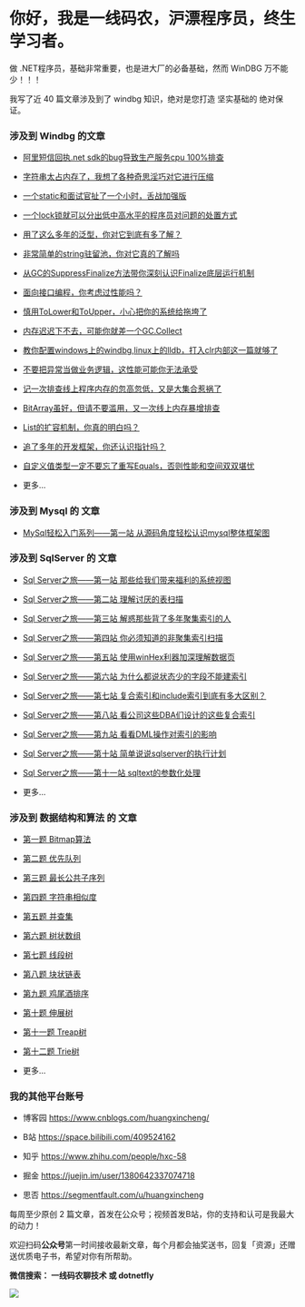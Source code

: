 # 你好，我是一线码农，沪漂程序员，终生学习者。


做 .NET程序员，基础非常重要，也是进大厂的必备基础，然而 WinDBG 万不能少！！！


我写了近 40 篇文章涉及到了 windbg 知识，绝对是您打造 坚实基础的 绝对保证。


### 涉及到 Windbg 的文章


- [阿里短信回执.net sdk的bug导致生产服务cpu 100%排查](https://mp.weixin.qq.com/s?__biz=MjM5MzI5Mzg1OA==&mid=2247483934&idx=1&sn=1e37bd686ba5b4e0e1a41a836258f126&chksm=a698715391eff845c79db6badfb45f63a926d5bfd0d450276661bd7e7cc67ffbdc81fe30fca9&token=1260076125&lang=zh_CN#rd)


- [字符串太占内存了，我想了各种奇思淫巧对它进行压缩](http://mp.weixin.qq.com/s?__biz=MjM5MzI5Mzg1OA==&mid=2247484069&idx=1&sn=9a0a2b700edc20294a5f280c39f8ad78&chksm=a69871e891eff8fe8ec369eab8fa480416ccce1cfe188ccb55409cdf42841dfa90281a16d816&token=1098575339&lang=zh_CN#rd)


- [一个static和面试官扯了一个小时，舌战加强版](https://mp.weixin.qq.com/s?__biz=MjM5MzI5Mzg1OA==&mid=2247484105&idx=1&sn=0e53cc1900421222a5eae65ee1cfd725&chksm=a698718491eff892a4e63d5cf62a0b1e2ee2f85ed7a1111cd889d4f97f9f6db0309e0d7ae096&token=1098575339&lang=zh_CN#rd)

- [一个lock锁就可以分出低中高水平的程序员对问题的处置方式](https://mp.weixin.qq.com/s?__biz=MjM5MzI5Mzg1OA==&mid=2247483721&idx=1&sn=ae0af61c33fbd515943a8523acbddfe0&chksm=a698720491effb122e53f8308024c1218da04381f8106dc78ba738869d332b132e61c186e42b&token=1260076125&lang=zh_CN#rd)

- [用了这么多年的泛型，你对它到底有多了解？](https://mp.weixin.qq.com/s?__biz=MjM5MzI5Mzg1OA==&mid=2247483746&idx=1&sn=1a9ae1e942d12ce0ae184ebaddd96a3a&chksm=a698722f91effb394d008529ab311e97ae94651e76d36a2c70ceaf020faace687d91e067a0f5&token=1260076125&lang=zh_CN#rd)

- [非常简单的string驻留池，你对它真的了解吗](https://mp.weixin.qq.com/s?__biz=MjM5MzI5Mzg1OA==&mid=2247483754&idx=1&sn=b901fee371a4aeb799337520b35d9bfb&chksm=a698722791effb31c3806b95efe08c30dba630cd22bee6cd87761239b09e36295af488a7a994&token=1260076125&lang=zh_CN#rd)


- [从GC的SuppressFinalize方法带你深刻认识Finalize底层运行机制](https://mp.weixin.qq.com/s?__biz=MjM5MzI5Mzg1OA==&mid=2247483758&idx=1&sn=415a5d4650e3363b0c9df8126aa529cc&chksm=a698722391effb35f068b09f137450f0084be57d44111540de71d4cc75463fc7c7b14789c667&token=1260076125&lang=zh_CN#rd)


- [面向接口编程，你考虑过性能吗？](https://mp.weixin.qq.com/s?__biz=MjM5MzI5Mzg1OA==&mid=2247483766&idx=1&sn=6b639499cf910587227bf8ed576f557c&chksm=a698723b91effb2d7925c6740eaccc347c42e7ec062ccbefce3620b6a2588e3aec380c1c7c8a&token=1260076125&lang=zh_CN#rd)


- [慎用ToLower和ToUpper，小心把你的系统给拖垮了](https://mp.weixin.qq.com/s?__biz=MjM5MzI5Mzg1OA==&mid=2247483784&idx=1&sn=3ee4a0b58eb85895f2b5951dedc36974&chksm=a69872c591effbd3062ba57c78994e519235896f607f2d8e5052f8787d7e2fa84bd8c12d565e&token=1260076125&lang=zh_CN#rd)


- [内存迟迟下不去，可能你就差一个GC.Collect](https://mp.weixin.qq.com/s?__biz=MjM5MzI5Mzg1OA==&mid=2247483788&idx=1&sn=5643b128ef64168bdbd231a32d955c67&chksm=a69872c191effbd7513eaf65453d3305c2bc9a01f180ae99ed1fd512585911f4b4a805258bc8&token=1260076125&lang=zh_CN#rd)


- [教你配置windows上的windbg,linux上的lldb，打入clr内部这一篇就够了](https://mp.weixin.qq.com/s?__biz=MjM5MzI5Mzg1OA==&mid=2247483792&idx=1&sn=b2984c421787efa352678fcf9b50490f&chksm=a69872dd91effbcbedd264f1a59c1671f068b40303e7a190a52b7407196fe3b8bb3e533b9d05&token=1260076125&lang=zh_CN#rd)


- [不要把异常当做业务逻辑，这性能可能你无法承受](https://mp.weixin.qq.com/s?__biz=MjM5MzI5Mzg1OA==&mid=2247483801&idx=1&sn=255f7b548a5c6b2a124c2adc9a7fff17&chksm=a69872d491effbc2d10ef4f684187144f4a7a2fdea79b17c554910d9e15d0dfaf1d48803d835&token=1260076125&lang=zh_CN#rd)


- [记一次排查线上程序内存的忽高忽低，又是大集合惹祸了](https://mp.weixin.qq.com/s?__biz=MjM5MzI5Mzg1OA==&mid=2247483887&idx=1&sn=3bfea65a9ccd58df5813face404de5c9&chksm=a69872a291effbb40554a72df4d34084dbce76c58ac66bc8af21cd606d7ddb4c6a0e4da7d8e9&token=1260076125&lang=zh_CN#rd)


- [BitArray虽好，但请不要滥用，又一次线上内存暴增排查](https://mp.weixin.qq.com/s?__biz=MjM5MzI5Mzg1OA==&mid=2247483895&idx=1&sn=9df99be01677a20288b7d18ded113977&chksm=a69872ba91effbac65df26f3f0fcd46c5bd9a9ebd5f1528c213cdf621099439ba98e76720094&token=1260076125&lang=zh_CN#rd)


- [List的扩容机制，你真的明白吗？](https://mp.weixin.qq.com/s?__biz=MjM5MzI5Mzg1OA==&mid=2247483934&idx=1&sn=1e37bd686ba5b4e0e1a41a836258f126&chksm=a698715391eff845c79db6badfb45f63a926d5bfd0d450276661bd7e7cc67ffbdc81fe30fca9&token=1260076125&lang=zh_CN#rd)


- [追了多年的开发框架，你还认识指针吗？](https://mp.weixin.qq.com/s?__biz=MjM5MzI5Mzg1OA==&mid=2247483823&idx=1&sn=b1c6155b16283a99a9be855c57c13b8e&chksm=a69872e291effbf404f89ec538d28d5b1cf4ed2786f3feb43d17db985639b4ed24d7c5edd55f&token=1098575339&lang=zh_CN#rd)


- [自定义值类型一定不要忘了重写Equals，否则性能和空间双双堪忧](https://mp.weixin.qq.com/s?__biz=MjM5MzI5Mzg1OA==&mid=2247484027&idx=1&sn=5af5f193b594ef57468d3cb2e423c1cc&chksm=a698713691eff820939fc493dd619f000858a90d7c911583e0af052a517307d236f9eccd847c&token=1742856040&lang=zh_CN#rd)


-  更多...



### 涉及到 Mysql 的 文章


- [MySql轻松入门系列——第一站 从源码角度轻松认识mysql整体框架图](https://mp.weixin.qq.com/s?__biz=MjM5MzI5Mzg1OA==&mid=2247484048&idx=1&sn=d5b6bdaf312f3721ae5ebbd0ee98dc3a&chksm=a69871dd91eff8cb3071c5fb21fb1f155eda93eb3ba4ddabfd55e54264858f6dbd5308d3d0ca&token=1742856040&lang=zh_CN#rd)




### 涉及到 SqlServer 的 文章


- [Sql Server之旅——第一站 那些给我们带来福利的系统视图](https://mp.weixin.qq.com/s?__biz=MjM5MzI5Mzg1OA==&mid=2247483840&idx=1&sn=d8f5f3e95903ed816362e180c8182566&chksm=a698728d91effb9b764cb6cbfaeab9f2903312c0076dc4edc3f4f52688d3ab74aca04c378022&scene=178#rd)


- [Sql Server之旅——第二站 理解讨厌的表扫描](https://mp.weixin.qq.com/s?__biz=MjM5MzI5Mzg1OA==&mid=2247483853&idx=1&sn=6c7ed042a163316f28837d871471bddf&chksm=a698728091effb96ac7c16e0c8b070c38fb38b3781e3147673877b5e74ca3d743c87796dc3d8&scene=178#rd)


- [Sql Server之旅——第三站 解惑那些背了多年聚集索引的人](https://mp.weixin.qq.com/s?__biz=MjM5MzI5Mzg1OA==&mid=2247483870&idx=1&sn=a5b10f6811390b5ee2c900d0aab7a7c0&chksm=a698729391effb85ff84b2d360f496355209c662c8e59859e7f5d0411910cd87e42c3ce13757&scene=178#rd)


- [Sql Server之旅——第四站 你必须知道的非聚集索引扫描](https://mp.weixin.qq.com/s?__biz=MjM5MzI5Mzg1OA==&mid=2247483881&idx=1&sn=4b8b21cf922d98f535474bee7abc16c9&chksm=a69872a491effbb27b873cf6eafc84833ff1914b0aee6d7d5ff2e4d45743a8a01d7c026dce8c&scene=178#rd)


- [Sql Server之旅——第五站 使用winHex利器加深理解数据页](https://mp.weixin.qq.com/s?__biz=MjM5MzI5Mzg1OA==&mid=2247483905&idx=1&sn=5667043995a753175bf9f6959316c074&chksm=a698714c91eff85a1602b1bd424b638e39fc7341cb3fd24216dde70058be473f3d074d09c651&scene=178#rd)


- [ Sql Server之旅——第六站 为什么都说状态少的字段不能建索引](https://mp.weixin.qq.com/s?__biz=MjM5MzI5Mzg1OA==&mid=2247483920&idx=1&sn=9dae8f1f26986401e1d66144c01e0e41&chksm=a698715d91eff84b588d990c8aa26a8250c7faa81b7393d821739d215601466bf88ff9b2c473&scene=178#rd)


- [Sql Server之旅——第七站 复合索引和include索引到底有多大区别？](https://mp.weixin.qq.com/s?__biz=MjM5MzI5Mzg1OA==&mid=2247483976&idx=1&sn=f64dde98d0999de3320f14d02ce17958&chksm=a698710591eff813e8ed91d40d2c57fbe2737c6e7d6c5e7b464a5cde39c365f7d87226e16888&scene=178#rd)


- [Sql Server之旅——第八站 看公司这些DBA们设计的这些复合索引](https://mp.weixin.qq.com/s?__biz=MjM5MzI5Mzg1OA==&mid=2247483934&idx=1&sn=1e37bd686ba5b4e0e1a41a836258f126&chksm=a698715391eff845c79db6badfb45f63a926d5bfd0d450276661bd7e7cc67ffbdc81fe30fca9&token=1260076125&lang=zh_CN#rd)


- [Sql Server之旅——第九站 看看DML操作对索引的影响](https://mp.weixin.qq.com/s?__biz=MjM5MzI5Mzg1OA==&mid=2247484012&idx=1&sn=b9739cf51a1d7f1318cfaa32f5205ac9&chksm=a698712191eff83740196d9041f87f86becf11bcae1e7cfa8107f18f996dd23207cd11827194&scene=178#rd)


- [Sql Server之旅——第十站 简单说说sqlserver的执行计划](https://mp.weixin.qq.com/s?__biz=MjM5MzI5Mzg1OA==&mid=2247484040&idx=1&sn=a6be291a2f3ef7bb4d4fe5d9bef2ba77&chksm=a69871c591eff8d34cb92554592099cd38869be45a48986744689b877fb768ec407ee7faebfc&scene=178#rd)


- [Sql Server之旅——第十一站 sqltext的参数化处理](https://mp.weixin.qq.com/s?__biz=MjM5MzI5Mzg1OA==&mid=2247484059&idx=1&sn=ad791cfdb9caa08866bf84a1ee62aebd&chksm=a69871d691eff8c02cfe97b712de1c03d54045040484b9b1d71e254590ecd004c9ebffa0f3e6&scene=178#rd)


-  更多...


### 涉及到 数据结构和算法 的 文章


- [第一题 Bitmap算法](https://mp.weixin.qq.com/s?__biz=MjM5MzI5Mzg1OA==&mid=2247484142&idx=1&sn=821d5640a48ece06cac437eb67a7b934&chksm=a69871a391eff8b5e120b6f588ef6baa2088f7d13ad1ea1de4bb2c48fdec01a569bfa78a5525&token=1260076125&lang=zh_CN#rd)  

- [第二题 优先队列](https://mp.weixin.qq.com/s?__biz=MjM5MzI5Mzg1OA==&mid=2247484160&idx=1&sn=8d6c5385dd01cf2369ddba509e9a9854&chksm=a698704d91eff95b1f5d18e947b62afe21f933dc98e12b4a694dd8c87dbae5f643cc68c900d5&token=1260076125&lang=zh_CN#rd)  

- [第三题 最长公共子序列](https://mp.weixin.qq.com/s?__biz=MjM5MzI5Mzg1OA==&mid=2247484252&idx=1&sn=9981576e5bb4707b76f10378bb4e5c0b&chksm=a698701191eff907c367af791b37ed1f97113b789515fd1fe65caa5a9b7e5a5da9fb40057011&token=1260076125&lang=zh_CN#rd)

- [第四题 字符串相似度](https://mp.weixin.qq.com/s?__biz=MjM5MzI5Mzg1OA==&mid=2247484300&idx=2&sn=2649e94250e7f5bd6398ebf279cdd175&chksm=a69870c191eff9d73ed69cab84419f9254e7a64622e4ed476fe762bc1e7ab57678d13f24b6b2&token=1260076125&lang=zh_CN#rd)

- [第五题 并查集](https://mp.weixin.qq.com/s?__biz=MjM5MzI5Mzg1OA==&mid=2247484322&idx=1&sn=c5960599ce44a279ca8d16ee14298752&chksm=a69870ef91eff9f9d9d297888e576024d305e8013093e426205636f4af7e824235773801f5dd&token=1260076125&lang=zh_CN#rd) 

- [第六题 树状数组](https://mp.weixin.qq.com/s?__biz=MjM5MzI5Mzg1OA==&mid=2247484364&idx=1&sn=86fbd1f9d72e27dda571dc194440792c&chksm=a698708191eff99765e61c126fe173852f9c80a66939f61a932feb41af8e8f8ad6afc370f60a&token=1742856040&lang=zh_CN#rd)   

- [第七题 线段树](https://mp.weixin.qq.com/s?__biz=MjM5MzI5Mzg1OA==&mid=2247484401&idx=1&sn=506fd8a11fbe26819bc30d4d355eb510&chksm=a69870bc91eff9aa6280f81bf774aebd66aa245cb7c19362d979e549cf98fccc20382178b0af&token=1260076125&lang=zh_CN#rd)   

- [第八题 块状链表](https://mp.weixin.qq.com/s?__biz=MjM5MzI5Mzg1OA==&mid=2247484425&idx=1&sn=6c1a00c3159642892333cc35900d78fa&chksm=a698774491effe52dd9a9c8fab8562ee7563f089ac89e8412d9e99290a9f886e6d558d0b22dd&token=1742856040&lang=zh_CN#rd)   

- [第九题 鸡尾酒排序](https://mp.weixin.qq.com/s?__biz=MjM5MzI5Mzg1OA==&mid=2247484697&idx=1&sn=c4bd5978c16e158a5ea381264a2d8ecb&chksm=a698765491efff42ccdc9e2a8b9705b6968aa1b495c72fc6c4e604bbb6c6a4e364333554ffc7&token=1742856040&lang=zh_CN#rd)   

- [第十题 伸展树](https://mp.weixin.qq.com/s?__biz=MjM5MzI5Mzg1OA==&mid=2247486010&idx=2&sn=1961b1e39198845871dcc7c4034b4621&chksm=a698797791eff0610fb45aeea59228c2b285167cb00ddd321bd86815fd8907773c173ef59b6c&token=1742856040&lang=zh_CN#rd)   

- [第十一题 Treap树](https://mp.weixin.qq.com/s?__biz=MjM5MzI5Mzg1OA==&mid=2247486503&idx=1&sn=219a416fc86381783b39ef2ee2d6afe0&chksm=a6987f6a91eff67c45d339e44e4b49e77c97c232c89cd408d066ce3d1cd272b1c6815a706a19&token=1742856040&lang=zh_CN#rd)   

- [第十二题 Trie树](https://mp.weixin.qq.com/s?__biz=MjM5MzI5Mzg1OA==&mid=2247486926&idx=1&sn=f6daafa28b2243d4ed7a66192c4c4dd8&chksm=a6987e8391eff795f6d26da1d3ce3384ea258cef27cd7dead07121040a05330c8bfd9d043f3f&token=1742856040&lang=zh_CN#rd)   


-  更多...


### 我的其他平台账号


* 博客园   https://www.cnblogs.com/huangxincheng/

* B站     https://space.bilibili.com/409524162

* 知乎    https://www.zhihu.com/people/hxc-58

* 掘金   https://juejin.im/user/1380642337074718

* 思否   https://segmentfault.com/u/huangxincheng


每周至少原创 2 篇文章，首发在公众号；视频首发B站，你的支持和认可是我最大的动力！  


欢迎扫码**公众号**第一时间接收最新文章，每个月都会抽奖送书，回复「资源」还赠送优质电子书，希望对你有所帮助。


**微信搜索： 一线码农聊技术  或 dotnetfly**


<a name="公众号"></a>


![](https://i.loli.net/2020/09/23/fgLUVn3YSIDWQpK.png)

